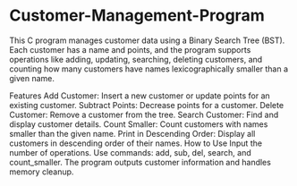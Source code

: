 # Customer-Management-Program
This C program manages customer data using a Binary Search Tree (BST). Each customer has a name and points, and the program supports operations like adding, updating, searching, deleting customers, and counting how many customers have names lexicographically smaller than a given name.

Features
Add Customer: Insert a new customer or update points for an existing customer.
Subtract Points: Decrease points for a customer.
Delete Customer: Remove a customer from the tree.
Search Customer: Find and display customer details.
Count Smaller: Count customers with names smaller than the given name.
Print in Descending Order: Display all customers in descending order of their names.
How to Use
Input the number of operations.
Use commands: add, sub, del, search, and count_smaller.
The program outputs customer information and handles memory cleanup.
